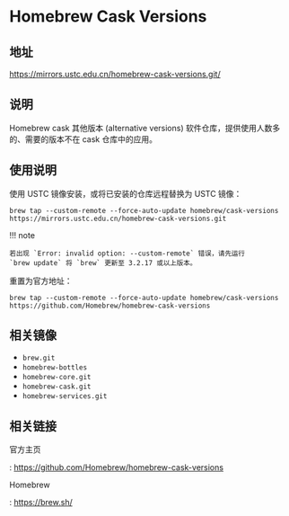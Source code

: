 # Homebrew Cask Versions

## 地址

<https://mirrors.ustc.edu.cn/homebrew-cask-versions.git/>

## 说明

Homebrew cask 其他版本 (alternative versions)
软件仓库，提供使用人数多的、需要的版本不在 cask 仓库中的应用。

## 使用说明

使用 USTC 镜像安装，或将已安装的仓库远程替换为 USTC 镜像：

    brew tap --custom-remote --force-auto-update homebrew/cask-versions https://mirrors.ustc.edu.cn/homebrew-cask-versions.git

!!! note

    若出现 `Error: invalid option: --custom-remote` 错误，请先运行
    `brew update` 将 `brew` 更新至 3.2.17 或以上版本。

重置为官方地址：

    brew tap --custom-remote --force-auto-update homebrew/cask-versions https://github.com/Homebrew/homebrew-cask-versions

## 相关镜像

-   `brew.git`
-   `homebrew-bottles`
-   `homebrew-core.git`
-   `homebrew-cask.git`
-   `homebrew-services.git`

## 相关链接

官方主页

:   <https://github.com/Homebrew/homebrew-cask-versions>

Homebrew

:   <https://brew.sh/>
